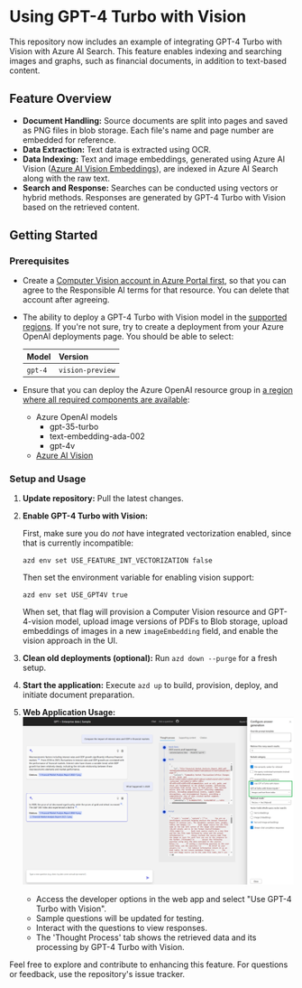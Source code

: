 # Using GPT-4 Turbo with Vision

This repository now includes an example of integrating GPT-4 Turbo with Vision with Azure AI Search. This feature enables indexing and searching images and graphs, such as financial documents, in addition to text-based content.

## Feature Overview

- **Document Handling:** Source documents are split into pages and saved as PNG files in blob storage. Each file's name and page number are embedded for reference.
- **Data Extraction:** Text data is extracted using OCR.
- **Data Indexing:** Text and image embeddings, generated using Azure AI Vision ([Azure AI Vision Embeddings](https://learn.microsoft.com/azure/ai-services/computer-vision/how-to/image-retrieval)), are indexed in Azure AI Search along with the raw text.
- **Search and Response:** Searches can be conducted using vectors or hybrid methods. Responses are generated by GPT-4 Turbo with Vision based on the retrieved content.

## Getting Started

### Prerequisites

- Create a [Computer Vision account in Azure Portal first](https://ms.portal.azure.com/#create/Microsoft.CognitiveServicesComputerVision), so that you can agree to the Responsible AI terms for that resource. You can delete that account after agreeing.
- The ability to deploy a GPT-4 Turbo with Vision model in the [supported regions](https://learn.microsoft.com/azure/ai-services/openai/concepts/models#gpt-4-and-gpt-4-turbo-preview-model-availability). If you're not sure, try to create a deployment from your Azure OpenAI deployments page. You should be able to select:

   | Model | Version |
   |--|--|
   |`gpt-4`|`vision-preview`|

- Ensure that you can deploy the Azure OpenAI resource group in [a region where all required components are available](https://learn.microsoft.com/azure/cognitive-services/openai/concepts/models#model-summary-table-and-region-availability):
    - Azure OpenAI models
        - gpt-35-turbo
        - text-embedding-ada-002
        - gpt-4v
    - [Azure AI Vision](https://learn.microsoft.com/azure/ai-services/computer-vision/)

### Setup and Usage

1. **Update repository:**
   Pull the latest changes.

2. **Enable GPT-4 Turbo with Vision:**

   First, make sure you do *not* have integrated vectorization enabled, since that is currently incompatible:

   ```shell
   azd env set USE_FEATURE_INT_VECTORIZATION false
   ```

   Then set the environment variable for enabling vision support:

   ```shell
   azd env set USE_GPT4V true
   ```

   When set, that flag will provision a Computer Vision resource and GPT-4-vision model, upload image versions of PDFs to Blob storage, upload embeddings of images in a new `imageEmbedding` field, and enable the vision approach in the UI.

3. **Clean old deployments (optional):**
   Run `azd down --purge` for a fresh setup.

4. **Start the application:**
   Execute `azd up` to build, provision, deploy, and initiate document preparation.


5. **Web Application Usage:**
    ![GPT4V configuration screenshot](./images/gpt4v.png)
   - Access the developer options in the web app and select "Use GPT-4 Turbo with Vision".
   - Sample questions will be updated for testing.
   - Interact with the questions to view responses.
   - The 'Thought Process' tab shows the retrieved data and its processing by GPT-4 Turbo with Vision.

Feel free to explore and contribute to enhancing this feature. For questions or feedback, use the repository's issue tracker.
